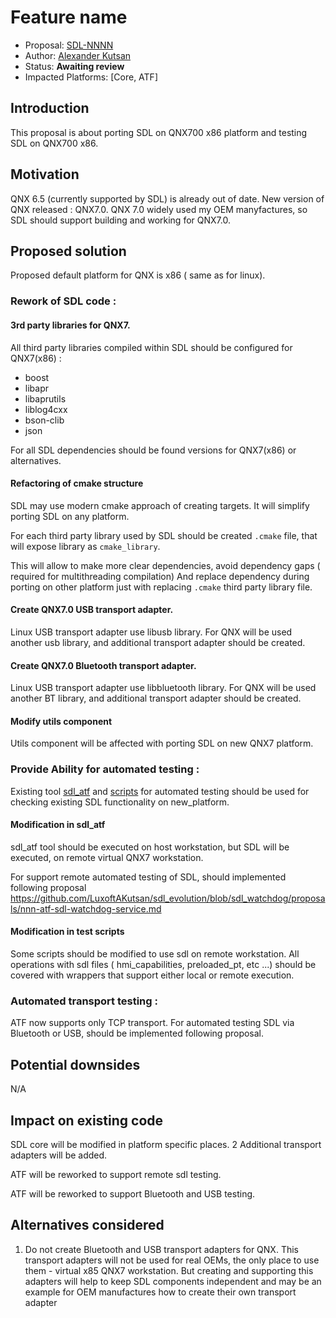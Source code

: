 # Feature name

* Proposal: [SDL-NNNN](nnnn-sdl_on_qnx_700.md)
* Author: [Alexander Kutsan](https://github.com/LuxoftAKutsan)
* Status: **Awaiting review**
* Impacted Platforms: [Core, ATF]

## Introduction
This proposal is about porting SDL on QNX700 x86 platform and testing SDL on QNX700 x86.

## Motivation

QNX 6.5 (currently supported by SDL) is already out of date. New version of QNX released : QNX7.0.
QNX 7.0  widely used my OEM manyfactures, so SDL should support building and working for QNX7.0. 


## Proposed solution

Proposed default platform for QNX is x86 ( same as for linux). 

### Rework of SDL code : 

#### 3rd party libraries for QNX7.

All third party libraries compiled within SDL should be configured for QNX7(x86) :
  - boost
  - libapr
  - libaprutils
  - liblog4cxx
  - bson-clib
  - json
  
For all SDL dependencies should be found versions for QNX7(x86) or alternatives.

#### Refactoring of cmake structure

SDL may use modern cmake approach of creating targets. It will simplify porting SDL on any platform.

For each third party library used by SDL should be created `.cmake` file, that will expose library as `cmake_library`.

This will allow to make more clear dependencies, avoid dependency gaps ( required for multithreading compilation)
And replace dependency during porting on other platform just with replacing `.cmake` third party library  file. 

#### Create QNX7.0 USB transport adapter. 

Linux USB transport adapter use libusb library.
For QNX will be used another usb library, and additional transport adapter should be created.

#### Create QNX7.0 Bluetooth transport adapter. 

Linux USB transport adapter use libbluetooth library.
For QNX will be used another BT library, and additional transport adapter should be created.

#### Modify utils component

Utils component will be affected with porting SDL on new QNX7 platform. 


### Provide Ability for automated testing : 

Existing tool [sdl_atf](https://github.com/smartdevicelink/sdl_atf) and 
[scripts](https://github.com/smartdevicelink/sdl_atf_test_scripts)
for automated testing should be used for checking existing SDL functionality on new_platform.

#### Modification in sdl_atf

sdl_atf tool should be executed on host workstation, but SDL will be executed, on remote virtual QNX7 workstation. 

For support remote automated testing of SDL, should implemented following proposal https://github.com/LuxoftAKutsan/sdl_evolution/blob/sdl_watchdog/proposals/nnn-atf-sdl-watchdog-service.md 

#### Modification in test scripts

Some scripts should be modified to use sdl on remote workstation. 
All operations with sdl files ( hmi_capabilities, preloaded_pt, etc ...) 
should be covered with wrappers that support either local or remote execution. 

### Automated transport testing :

ATF now supports only TCP transport. 
For automated testing SDL via Bluetooth or USB, should be implemented following proposal.

## Potential downsides

N/A

## Impact on existing code

SDL core will be modified in platform specific places. 2 Additional transport adapters will be added. 

ATF will be reworked to support remote sdl testing.

ATF will be reworked to support Bluetooth and USB testing.

## Alternatives considered

 1. Do not create Bluetooth and USB transport adapters for QNX. 
This transport adapters will not be used for real OEMs, the only place to use them - virtual x85 QNX7 workstation. 
But creating and supporting this adapters will help to keep SDL components independent and may be an example for OEM manufactures how to create their own transport adapter
